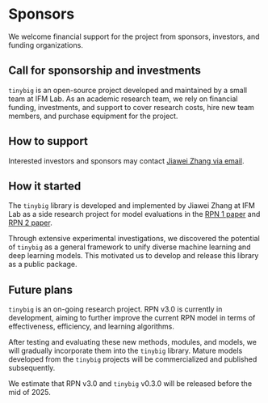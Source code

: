 # Sponsors

We welcome financial support for the project from sponsors, investors, and funding organizations.

## Call for sponsorship and investments

`tinybig` is an open-source project developed and maintained by a small team at IFM Lab. 
As an academic research team, we rely on financial funding, investments, and support to cover 
research costs, hire new team members, and purchase equipment for the project.

## How to support

Interested investors and sponsors may contact [Jiawei Zhang via email](mailto:jiawei@ifmlab.org).

## How it started

The `tinybig` library is developed and implemented by Jiawei Zhang at IFM Lab as a side research project 
for model evaluations in the [RPN 1 paper](https://github.com/jwzhanggy/tinyBIG/blob/main/docs/assets/files/rpn_paper.pdf) 
and [RPN 2 paper](https://github.com/jwzhanggy/tinyBIG/blob/main/docs/assets/files/rpn_2_paper.pdf).

Through extensive experimental investigations, we discovered the potential of `tinybig` as a general framework to unify 
diverse machine learning and deep learning models. 
This motivated us to develop and release this library as a public package.

## Future plans

`tinybig` is an on-going research project. RPN v3.0 is currently in development, aiming to further improve the current 
RPN model in terms of effectiveness, efficiency, and learning algorithms. 

After testing and evaluating these new methods, modules, and models, we will gradually incorporate them into the `tinybig` library. 
Mature models developed from the `tinybig` projects will be commercialized and published subsequently.

We estimate that RPN v3.0 and `tinybig` v0.3.0 will be released before the mid of 2025.

